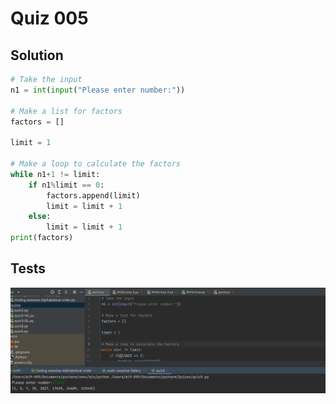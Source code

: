 # Quiz 005
## Solution
```.py
# Take the input
n1 = int(input("Please enter number:"))

# Make a list for factors
factors = []

limit = 1

# Make a loop to calculate the factors
while n1+1 != limit:
    if n1%limit == 0:
        factors.append(limit)
        limit = limit + 1
    else:
        limit = limit + 1
print(factors)
```

## Tests
![](https://github.com/thumulakaru/Unit-1/blob/main/Quizes/Quiz%205%20tests.png)
